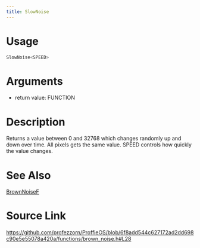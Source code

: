```yaml
---
title: SlowNoise
---
```


# Usage
```cpp
SlowNoise<SPEED>
```

# Arguments
 * return value: FUNCTION

# Description
Returns a value between 0 and 32768 which changes randomly up and
down over time. All pixels gets the same value.
SPEED controls how quickly the value changes.

# See Also
[BrownNoiseF](/config/functions/BrownNoiseF.html)

# Source Link
https://github.com/profezzorn/ProffieOS/blob/6f8add544c627172ad2dd698c90e5e55078a420a/functions/brown_noise.h#L28
